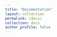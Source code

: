 ```yaml
---
title: "Documentation"
layout: collection
permalink: /docs/
collection: docs
author_profile: false
---
```

